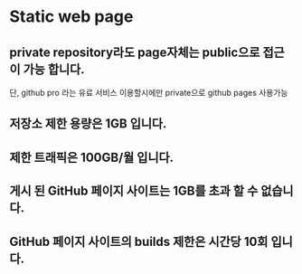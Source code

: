 # Static web page

## private repository라도 page자체는 public으로 접근이 가능 합니다.  
단, github pro 라는 유료 서비스 이용할시에만 private으로 github pages 사용가능  

## 저장소 제한 용량은 1GB 입니다.  
## 제한 트래픽은 100GB/월 입니다.  
## 게시 된 GitHub 페이지 사이트는 1GB를 초과 할 수 없습니다.  
## GitHub 페이지 사이트의 builds 제한은 시간당 10회 입니다.  